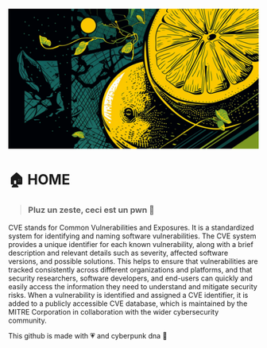 
![](./assets/logo.png)

# 🏠 HOME

> ### Pluz un zeste, ceci est un pwn 🍋

CVE stands for Common Vulnerabilities and Exposures. It is a standardized system for identifying and naming software vulnerabilities. The CVE system provides a unique identifier for each known vulnerability, along with a brief description and relevant details such as severity, affected software versions, and possible solutions. This helps to ensure that vulnerabilities are tracked consistently across different organizations and platforms, and that security researchers, software developers, and end-users can quickly and easily access the information they need to understand and mitigate security risks. When a vulnerability is identified and assigned a CVE identifier, it is added to a publicly accessible CVE database, which is maintained by the MITRE Corporation in collaboration with the wider cybersecurity community.



This github is made with 💗 and cyberpunk dna 🧬